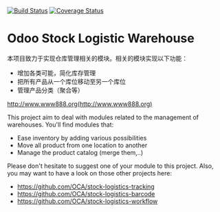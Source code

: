 [![Build Status](https://travis-ci.org/OCA/stock-logistics-warehouse.svg?branch=11.0)](https://travis-ci.org/OCA/stock-logistics-warehouse)
[![Coverage Status](https://img.shields.io/coveralls/OCA/stock-logistics-warehouse/badge.png?branch=11.0)](https://coveralls.io/r/OCA/stock-logistics-warehouse?branch=11.0)

Odoo Stock Logistic Warehouse
=============================

本项目致力于实现仓库管理相关的模块。相关的模块实现以下功能：

 - 增加各类可能，简化库存管理
 - 把所有产品从一个库位移动至另一个库位
 - 管理产品分类（聚合等）
 
 http://www.www888.org(http://www.www888.org)

This project aim to deal with modules related to the management of warehouses. You'll find modules that:

 - Ease inventory by adding various possibilities
 - Move all product from one location to another
 - Manage the product catalog (merge them,..)

Please don't hesitate to suggest one of your module to this project. Also, you may want to have a look on those other projects here:

 - https://github.com/OCA/stock-logistics-tracking
 - https://github.com/OCA/stock-logistics-barcode
 - https://github.com/OCA/stock-logistics-workflow


